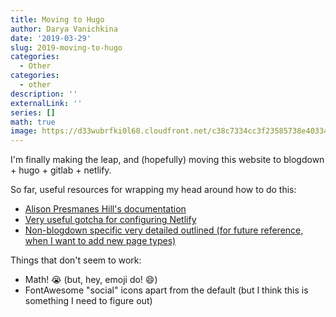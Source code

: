 ```yaml
---
title: Moving to Hugo
author: Darya Vanichkina
date: '2019-03-29'
slug: 2019-moving-to-hugo
categories:
  - Other
categories:
  - other
description: ''
externalLink: ''
series: []
math: true
image: https://d33wubrfki0l68.cloudfront.net/c38c7334cc3f23585738e40334284fddcaf03d5e/2e17c/images/hugo-logo-wide.svg
---
```


I'm finally making the leap, and (hopefully) moving this website to blogdown + hugo + gitlab + netlify.

So far, useful resources for wrapping my head around how to do this:

- [Alison Presmanes Hill's documentation](https://alison.rbind.io/post/up-and-running-with-blogdown/)
- [Very useful gotcha for configuring Netlify](https://maraaverick.rbind.io/2017/10/updating-blogdown-hugo-version-netlify/)
- [Non-blogdown specific very detailed outlined (for future reference, when I want to add new page types)](https://www.sarasoueidan.com/blog/jekyll-ghpages-to-hugo-netlify/)

Things that don't seem to work:

- Math! :sob: (but, hey, emoji do! :smile:)
- FontAwesome "social" icons apart from the default (but I think this is something I need to figure out)

